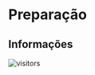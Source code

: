 # Preparação

## Informações

![visitors](https://visitor-badge.glitch.me/badge?page_id=Devsgeeknerd.preparacao-android-express "Total de Visitas")
